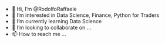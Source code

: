 - 👋 Hi, I’m @RodolfoRaffaele
- 👀 I’m interested in Data Science, Finance, Python for Traders
- 🌱 I’m currently learning Data Science 
- 💞️ I’m looking to collaborate on ...
- 📫 How to reach me ...

<!---
RodolfoRaffaele/RodolfoRaffaele is a ✨ special ✨ repository because its `README.md` (this file) appears on your GitHub profile.
You can click the Preview link to take a look at your changes.
--->
